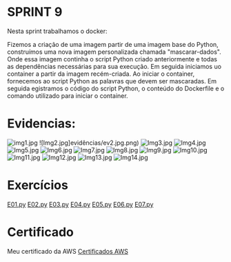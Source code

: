 # SPRINT 9
Nesta sprint trabalhamos o docker:

Fizemos a criação de uma imagem  partir de uma imagem base do Python, construímos uma nova imagem personalizada chamada "mascarar-dados". Onde essa imagem continha o script Python criado anteriormente e todas as dependências necessárias para sua execução.
Em seguida iniciamos uo container a partir da imagem recém-criada. Ao iniciar o container, fornecemos ao script Python as palavras que devem ser mascaradas.
Em seguida egistramos o código do script Python, o conteúdo do Dockerfile e o comando utilizado para iniciar o container.

# Evidencias:
![img1.jpg](evidências/ev1.jpg.png)
![Img2.jpg]evidências/ev2.jpg.png)
![Img3.jpg](evidências/ev3.jpg.png)
![Img4.jpg](evidências/ev4.jpg.png)
![Img5.jpg](evidências/ev5.jpg.png)
![Img6.jpg](evidências/ev6.jpg.png)
![Img7.jpg](evidências/ev7.jpg.png)
![Img8.jpg](evidências/ev8.jpg.png)
![Img9.jpg](evidências/ev9.jpg.png)
![Img10.jpg](evidências/ev10.jpg.png)
![Img11.jpg](evidências/ev11.jpg.png)
![Img12.jpg](evidências/ev12.jpg.png)
![Img13.jpg](evidências/ev13.jpg.png)
![Img14.jpg](evidências/ev14.jpg.png)


 
# Exercícios

[E01.py](Exercício/E01.py)
[E02.py](Exercício/E02.py)
[E03.py](Exercício/E03.py)
[E04.py](Exercício/E04.py)
[E05.py](Exercício/E05.py)
[E06.py](Exercício/E06.py)
[E07.py](Exercício/E07.py)



# Certificado
Meu certificado da AWS
[Certificados AWS](Certificado/AWS-4.png)
